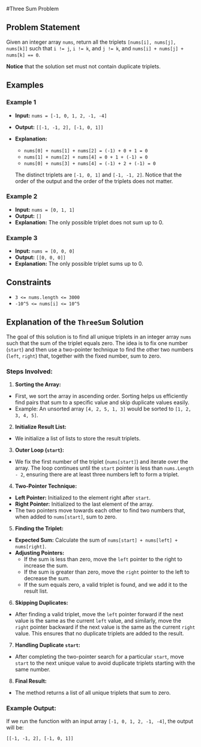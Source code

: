 #Three Sum Problem

## Problem Statement

Given an integer array `nums`, return all the triplets `[nums[i], nums[j], nums[k]]` such that `i != j`, `i != k`, and `j != k`, and `nums[i] + nums[j] + nums[k] == 0`.

**Notice** that the solution set must not contain duplicate triplets.

## Examples

### Example 1

- **Input:** `nums = [-1, 0, 1, 2, -1, -4]`
- **Output:** `[[-1, -1, 2], [-1, 0, 1]]`
- **Explanation:**
    - `nums[0] + nums[1] + nums[2] = (-1) + 0 + 1 = 0`
    - `nums[1] + nums[2] + nums[4] = 0 + 1 + (-1) = 0`
    - `nums[0] + nums[3] + nums[4] = (-1) + 2 + (-1) = 0`

  The distinct triplets are `[-1, 0, 1]` and `[-1, -1, 2]`. Notice that the order of the output and the order of the triplets does not matter.

### Example 2

- **Input:** `nums = [0, 1, 1]`
- **Output:** `[]`
- **Explanation:** The only possible triplet does not sum up to 0.

### Example 3

- **Input:** `nums = [0, 0, 0]`
- **Output:** `[[0, 0, 0]]`
- **Explanation:** The only possible triplet sums up to 0.

## Constraints

- `3 <= nums.length <= 3000`
- `-10^5 <= nums[i] <= 10^5`
## Explanation of the `ThreeSum` Solution

The goal of this solution is to find all unique triplets in an integer array `nums` such that the sum of the triplet equals zero. The idea is to fix one number (`start`) and then use a two-pointer technique to find the other two numbers (`left`, `right`) that, together with the fixed number, sum to zero.

### Steps Involved:

1. **Sorting the Array:**
  - First, we sort the array in ascending order. Sorting helps us efficiently find pairs that sum to a specific value and skip duplicate values easily.
  - Example: An unsorted array `[4, 2, 5, 1, 3]` would be sorted to `[1, 2, 3, 4, 5]`.

2. **Initialize Result List:**
  - We initialize a list of lists to store the result triplets.

3. **Outer Loop (`start`):**
  - We fix the first number of the triplet (`nums[start]`) and iterate over the array. The loop continues until the `start` pointer is less than `nums.Length - 2`, ensuring there are at least three numbers left to form a triplet.

4. **Two-Pointer Technique:**
  - **Left Pointer:** Initialized to the element right after `start`.
  - **Right Pointer:** Initialized to the last element of the array.
  - The two pointers move towards each other to find two numbers that, when added to `nums[start]`, sum to zero.

5. **Finding the Triplet:**
  - **Expected Sum:** Calculate the sum of `nums[start] + nums[left] + nums[right]`.
  - **Adjusting Pointers:**
    - If the sum is less than zero, move the `left` pointer to the right to increase the sum.
    - If the sum is greater than zero, move the `right` pointer to the left to decrease the sum.
    - If the sum equals zero, a valid triplet is found, and we add it to the result list.

6. **Skipping Duplicates:**
  - After finding a valid triplet, move the `left` pointer forward if the next value is the same as the current `left` value, and similarly, move the `right` pointer backward if the next value is the same as the current `right` value. This ensures that no duplicate triplets are added to the result.

7. **Handling Duplicate `start`:**
  - After completing the two-pointer search for a particular `start`, move `start` to the next unique value to avoid duplicate triplets starting with the same number.

8. **Final Result:**
  - The method returns a list of all unique triplets that sum to zero.

### Example Output:
If we run the function with an input array `[-1, 0, 1, 2, -1, -4]`, the output will be:

```
[[-1, -1, 2], [-1, 0, 1]]
```
